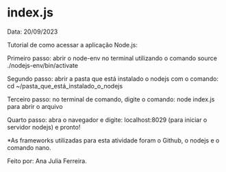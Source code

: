 # index.js
Data: 20/09/2023

Tutorial de como acessar a aplicação Node.js:

Primeiro passo: abrir o node-env no terminal utilizando o comando source ./nodejs-env/bin/activate

Segundo passo: abrir a pasta que está instalado o nodejs com o comando: cd ~/pasta_que_está_instalado_o_nodejs

Terceiro passo: no terminal de comando, digite o comando: node index.js para abrir o arquivo

Quarto passo: abra o navegador e digite: localhost:8029 (para iniciar o servidor nodejs) e pronto!

*As frameworks utilizadas para esta atividade foram o Github, o nodejs e o comando nano.

Feito por: Ana Julia Ferreira.
